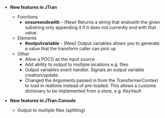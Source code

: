 
- <b>New features in JTran</b>
    - Functions
        - <b>ensureendswith</b> - (New) Returns a string that endswith the given substring only appending it if it does not currently end with that value.
    - Elements
        - <b>#outputvariable</b> - (New) Output variables allows you to generate a value that the transform caller can pick up
    - Other
        - Allow a POCO as the input source
        - Add ability to output to multiple locations e.g. files
        - Output variables event handler. Signals an output variable creation/update.
        - Changed the Arguments passed in from the TransformerContext to load in realtime instead of pre-loaded. This allows a custome dictionary to be implemented from a store, e.g. KeyVault

- <b>New features in JTran.Console</b>
    - Output to multiple files (splitting)
